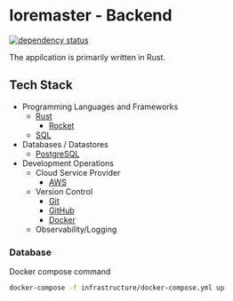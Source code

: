 # loremaster - Backend

[![dependency status](https://deps.rs/repo/github/seanpmyers/loremaster/status.svg)](https://deps.rs/repo/github/deps-rs/deps.rs)

The appilcation is primarily written in Rust.

## Tech Stack

- Programming Languages and Frameworks
  - [Rust](https://www.rust-lang.org/)
    - [Rocket](https://rocket.rs/)
  - [SQL](https://en.wikipedia.org/wiki/SQL)
- Databases / Datastores
  - [PostgreSQL](https://www.postgresql.org/)
- Development Operations
  - Cloud Service Provider
    - [AWS](https://aws.amazon.com/)
  - Version Control
    - [Git](https://git-scm.com/)
    - [GitHub](https://github.com/)
    - [Docker](https://www.docker.com/)
  - Observability/Logging

### Database

Docker compose command

```sh
docker-compose -f infrastructure/docker-compose.yml up
```
